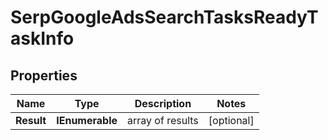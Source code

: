 # SerpGoogleAdsSearchTasksReadyTaskInfo


## Properties

| Name | Type | Description | Notes |
|------------ | ------------- | ------------- | -------------|
**Result** | **IEnumerable<SerpGoogleAdsSearchTasksReadyResultInfo>** | array of results |[optional]|